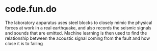 # code.fun.do

The laboratory apparatus uses steel blocks to closely mimic the physical forces at work in a real earthquake, and also records the seismic signals and sounds that are emitted. Machine learning is then used to find the relationship between the acoustic signal coming from the fault and how close it is to failing
